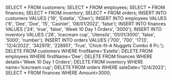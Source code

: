 SELECT * FROM customers;
SELECT * FROM employees;
SELECT * FROM finances;
SELECT * FROM inventory;
SELECT * FROM orders;
INSERT INTO customers VALUES ('19', 'Estella', 'Chen');
INSERT INTO employees VALUES ('6', 'Dee', 'Doe', '15', 'Cashier', '08/01/2022', 'false');
INSERT INTO finances VALUES ('24', 'true', 'false', 'Week 10 Day 1 Orders', '3000');
INSERT INTO inventory VALUES ('26', 'Icecream cup', 'Utensils', '01/01/3000', 'false', '5000', 'number');
INSERT INTO orders VALUES ('700', '700', '17.13', '12/4/2022', '342978', '228951', 'True', 'Chick-fil-A Nuggets  Combo 8 Pc.');
DELETE FROM customers WHERE firstName='Estella';
DELETE FROM employees WHERE firstName='Dee';
DELETE FROM finances WHERE details='Week 10 Day 1 Orders';
DELETE FROM inventory WHERE name='Icecream cup';
DELETE FROM orders WHERE saleDate='12/4/2022';
SELECT * FROM finances WHERE Amount>3000;